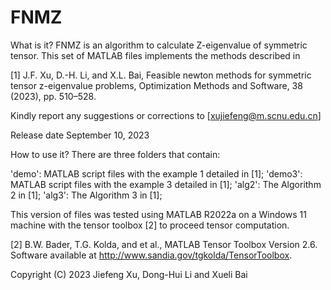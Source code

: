 # FNMZ
What is it? FNMZ is an algorithm to calculate Z-eigenvalue of symmetric tensor. 
This set of MATLAB files implements the methods described in

[1] J.F. Xu, D.-H. Li, and X.L. Bai, Feasible newton methods for symmetric tensor z-eigenvalue problems, Optimization Methods and Software, 38 (2023), pp. 510–528.

Kindly report any suggestions or corrections to [xujiefeng@m.scnu.edu.cn]
 
Release date
September 10, 2023

How to use it? There are three folders that contain:

'demo': MATLAB script files with the example 1 detailed in [1];
'demo3': MATLAB script files with the example 3 detailed in [1];
'alg2': The Algorithm 2 in [1];
'alg3': The Algorithm 3 in [1];

This version of files was tested using MATLAB R2022a on a Windows 11 machine with the tensor toolbox [2] to proceed tensor computation.

[2] B.W. Bader, T.G. Kolda, and et al., MATLAB Tensor Toolbox Version 2.6. Software
available at http://www.sandia.gov/tgkolda/TensorToolbox.

Copyright (C) 2023  Jiefeng Xu, Dong-Hui Li and Xueli Bai

